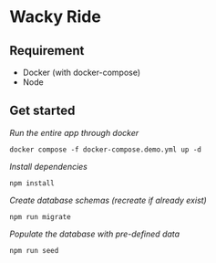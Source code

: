 # Wacky Ride

## Requirement

- Docker (with docker-compose)
- Node

## Get started

_Run the entire app through docker_

```
docker compose -f docker-compose.demo.yml up -d
```

_Install dependencies_

```
npm install
```

_Create database schemas (recreate if already exist)_

```
npm run migrate
```

_Populate the database with pre-defined data_

```
npm run seed
```